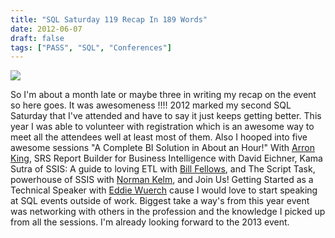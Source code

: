 ```yaml
---
title: "SQL Saturday 119 Recap In 189 Words"
date: 2012-06-07
draft: false
tags: ["PASS", "SQL", "Conferences"]
---
```


![](https://gogorichiesitefiles.blob.core.windows.net/publicfiles/sql_saturday_logo.png)

So I'm about a month late or maybe three in writing my recap on the event so here goes. It was awesomeness !!!! 2012 marked my second SQL Saturday that I've attended and have to say it just keeps getting better. This year I was able to volunteer with registration which is an awesome way to meet all the attendees well at least most of them. Also I hooped into five awesome sessions "A Complete BI Solution in About an Hour!" With [Arron King](http://www.aaronstanleyking.com/), SRS Report Builder for Business Intelligence with David Eichner, Kama Sutra of SSIS: A guide to loving ETL with [Bill Fellows](http://billfellows.blogspot.com/), and The Script Task, powerhouse of SSIS with [Norman Kelm](http://www.gerasus.com/), and Join Us! Getting Started as a Technical Speaker with [Eddie Wuerch](http://indydba.com/) cause I would love to start speaking at SQL events outside of work. Biggest take a way's from this year event was networking with others in the profession and the knowledge I picked up from all the sessions. I'm already looking forward to the 2013 event.